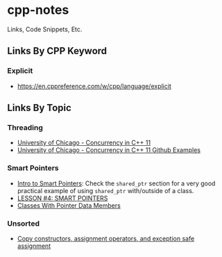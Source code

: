 # cpp-notes
Links, Code Snippets, Etc.

## Links By CPP Keyword

### Explicit

- https://en.cppreference.com/w/cpp/language/explicit

## Links By Topic

### Threading

- [University of Chicago - Concurrency in C++ 11](https://www.classes.cs.uchicago.edu/archive/2013/spring/12300-1/labs/lab6/)
- [University of Chicago - Concurrency in C++ 11 Github Examples](https://github.com/uchicago-cs/cmsc12300/tree/master/examples/cpp/concurrency/simple)

### Smart Pointers

- [Intro to Smart Pointers](https://en.cppreference.com/book/intro/smart_pointers): 
  Check the `shared_ptr` section for a very good practical example of using `shared_ptr` with/outside of a class.
- [LESSON #4: SMART POINTERS](https://mbevin.wordpress.com/2012/11/18/smart-pointers/)
- [Classes With Pointer Data Members](http://pages.cs.wisc.edu/~hasti/cs368/CppTutorial/NOTES/CLASSES-PTRS.html)

### Unsorted

- [Copy constructors, assignment operators, and exception safe assignment](http://www.cplusplus.com/articles/y8hv0pDG/)
